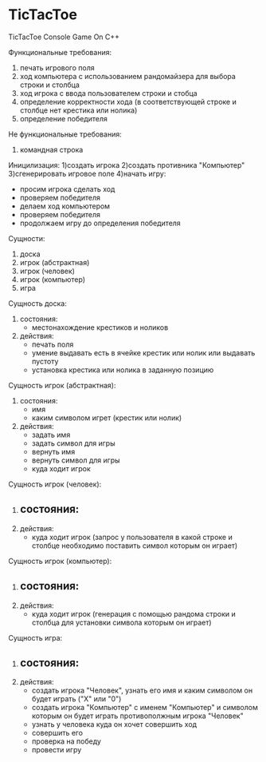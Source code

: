 # TicTacToe
TicTacToe Console Game On C++

Функциональные требования:
1) печать игрового поля
2) ход компьютера с использованием рандомайзера для выбора строки и столбца
3) ход игрока с ввода пользователем строки и стобца
4) определение корректности хода (в соответствующей строке и столбце нет крестика или нолика)
5) определение победителя

Не функциональные требования:
1) командная строка

Иницилизация:
1)создать игрока
2)создать противника "Компьютер"
3)сгенерировать игровое поле
4)начать игру:
  - просим игрока сделать ход
  - проверяем победителя
  - делаем ход компьютером
  - проверяем победителя
  - продолжаем игру до определения победителя

Cущности:
1) доска
2) игрок (абстрактная)
3) игрок (человек)
4) игрок (компьютер)
5) игра

Сущность доска:
1) состояния:
   + местонахождение крестиков и ноликов
2) действия:
   + печать поля
   + умение выдавать есть в ячейке крестик или нолик или выдавать пустоту
   + установка крестика или нолика в заданную позицию

Сущность игрок (абстрактная):
1) состояния:
   + имя
   + каким символом игрет (крестик или нолик)
2) действия:
   + задать имя
   + задать символ для игры
   + вернуть имя
   + вернуть символ для игры
   + куда ходит игрок

Сущность игрок (человек):
1) состояния:
   -
2) действия:
   + куда ходит игрок (запрос у пользователя в какой строке и столбце необходимо поставить символ которым он играет)

Сущность игрок (компьютер):
1) состояния:
   -
2) действия:
   + куда ходит игрок (генерация с помощью рандома строки и столбца для установки символа которым он играет)

Сущность игра:
1) состояния:
   -
2) действия:
   - создать игрока "Человек", узнать его имя и каким символом он будет играть ("Х" или "0")
   - создать игрока "Компьютер" с именем "Компьютер" и символом которым он будет играть противополжным игрока "Человек"
   - узнать у человека куда он хочет совершить ход
   - совершить его
   - проверка на победу
   - провести игру